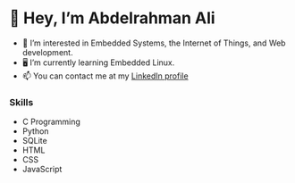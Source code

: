 # 👋 Hey, I’m Abdelrahman Ali
- 💜 I’m interested in Embedded Systems, the Internet of Things, and Web development.
- 🖥️ I’m currently learning Embedded Linux.
- 📫 You can contact me at my [LinkedIn profile](https://www.linkedin.com/in/abdelrahman711/)

### Skills
- C Programming
- Python
- SQLite
- HTML
- CSS
- JavaScript

<!---
abdelrahman495/abdelrahman495 is a ✨ special ✨ repository because its `README.md` (this file) appears on your GitHub profile.
You can click the Preview link to take a look at your changes.
--->
